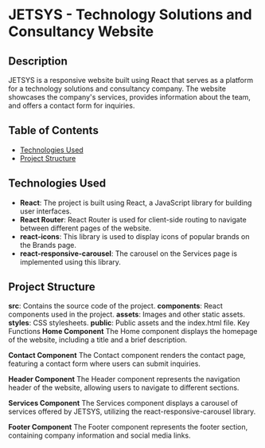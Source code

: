 # JETSYS - Technology Solutions and Consultancy Website

## Description

JETSYS is a responsive website built using React that serves as a platform for a technology solutions and consultancy company. The website showcases the company's services, provides information about the team, and offers a contact form for inquiries.

## Table of Contents

- [Technologies Used](#technologies-used)
- [Project Structure](#Project-Structure)



## Technologies Used

- **React**: The project is built using React, a JavaScript library for building user interfaces.
- **React Router**: React Router is used for client-side routing to navigate between different pages of the website.
- **react-icons**: This library is used to display icons of popular brands on the Brands page.
- **react-responsive-carousel**: The carousel on the Services page is implemented using this library.



## Project Structure
**src**: Contains the source code of the project.
**components**: React components used in the project.
**assets**: Images and other static assets.
**styles**: CSS stylesheets.
**public**: Public assets and the index.html file.
Key Functions
**Home Component**
The Home component displays the homepage of the website, including a title and a brief description.

**Contact Component**
The Contact component renders the contact page, featuring a contact form where users can submit inquiries.

**Header Component**
The Header component represents the navigation header of the website, allowing users to navigate to different sections.

**Services Component**
The Services component displays a carousel of services offered by JETSYS, utilizing the react-responsive-carousel library.

**Footer Component**
The Footer component represents the footer section, containing company information and social media links.

